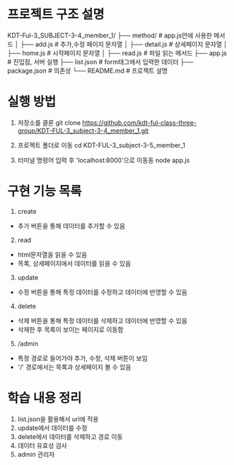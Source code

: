 # 프로젝트 구조 설명
KDT-Ful-3_SUBJECT-3-4_member_1/
├── method/ # app.js안에 사용한 메서드 
│   ├── add.js # 추가,수정 페이지 문자열
│   ├── detail.js # 상세페이지 문자열
│   ├── home.js # 시작페이지 문자열
│   ├── read.js # 파일 읽는 메서드
├── app.js # 진입점, 서버 실행
├── list.json # form태그에서 입력한 데이터
├── package.json # 의존성
└── README.md # 프로젝트 설명

# 실행 방법
1. 저장소를 클론
  git clone https://github.com/kdt-ful-class-three-group/KDT-FUL-3_subject-3-4_member_1.git

2. 프로젝트 폴더로 이동
  cd KDT-FUL-3_subject-3-5_member_1

3. 터미널 명령어 입력 후 'localhost:8000'으로 이동동
  node app.js

# 구현 기능 목록
1. create
- 추가 버튼을 통해 데이터를 추가할 수 있음
2. read
- html문자열을 읽을 수 있음
- 목록, 상세페이지에서 데이터를 읽을 수 있음
3. update
- 수정 버튼을 통해 특정 데이터를 수정하고 데이터에 반영할 수 있음
4. delete
- 삭제 버튼을 통해 특정 데이터를 삭제하고 데이터에 반영할 수 있음
- 삭제한 후 목록이 보이는 페이지로 이동함
5. /admin
- 특정 경로로 들어가야 추가, 수정, 삭제 버튼이 보임
- '/' 경로에서는 목록과 상세페이지 볼 수 있음

# 학습 내용 정리
1. list.json을 활용해서 url에 적용
2. update에서 데이터를 수정
3. delete에서 데이터를 삭제하고 경로 이동
4. 데이터 유효성 검사
5. admin 관리자